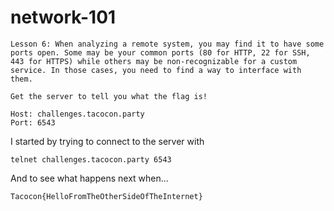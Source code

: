 # network-101

```
Lesson 6: When analyzing a remote system, you may find it to have some ports open. Some may be your common ports (80 for HTTP, 22 for SSH, 443 for HTTPS) while others may be non-recognizable for a custom service. In those cases, you need to find a way to interface with them.

Get the server to tell you what the flag is!

Host: challenges.tacocon.party
Port: 6543
```

I started by trying to connect to the server with

```
telnet challenges.tacocon.party 6543
```

And to see what happens next when...

```
Tacocon{HelloFromTheOtherSideOfTheInternet}
```
